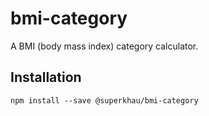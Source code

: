 # bmi-category

A BMI (body mass index) category calculator.

## Installation

```
npm install --save @superkhau/bmi-category
```
